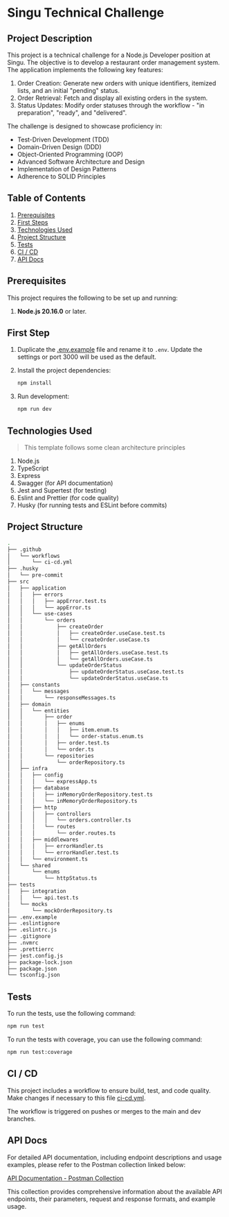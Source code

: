 # Singu Technical Challenge

## Project Description

This project is a technical challenge for a Node.js Developer position at Singu. The objective is to develop a restaurant order management system. The application implements the following key features:

1. Order Creation: Generate new orders with unique identifiers, itemized lists, and an initial "pending" status.
2. Order Retrieval: Fetch and display all existing orders in the system.
3. Status Updates: Modify order statuses through the workflow - "in preparation", "ready", and "delivered".

The challenge is designed to showcase proficiency in:

- Test-Driven Development (TDD)
- Domain-Driven Design (DDD)
- Object-Oriented Programming (OOP)
- Advanced Software Architecture and Design
- Implementation of Design Patterns
- Adherence to SOLID Principles

## Table of Contents

1. [Prerequisites](#prerequisites)
2. [First Steps](#first-step)
3. [Technologies Used](#technologies-used)
4. [Project Structure](#project-structure)
5. [Tests](#tests)
6. [CI / CD](#ci--cd)
7. [API Docs](#api-docs)

## Prerequisites

This project requires the following to be set up and running:

1. **Node.js 20.16.0** or later.

## First Step

1. Duplicate the [.env.example](./.env.example) file and rename it to `.env`. Update the settings or port 3000 will be used as the default.

2. Install the project dependencies:

   ```bash
   npm install
   ```

3. Run development:
   ```bash
   npm run dev
   ```

## Technologies Used

> This template follows some clean architecture principles

1. Node.js
2. TypeScript
3. Express
4. Swagger (for API documentation)
5. Jest and Supertest (for testing)
6. Eslint and Prettier (for code quality)
7. Husky (for running tests and ESLint before commits)

## Project Structure

```bash
.
├── .github
│   └── workflows
│       └── ci-cd.yml
├── .husky
│   └── pre-commit
├── src
│   ├── application
│   │   ├── errors
│   │   │   ├── appError.test.ts
│   │   │   └── appError.ts
│   │   └── use-cases
│   │       └── orders
│   │           ├── createOrder
│   │           │   ├── createOrder.useCase.test.ts
│   │           │   └── createOrder.useCase.ts
│   │           ├── getAllOrders
│   │           │   ├── getAllOrders.useCase.test.ts
│   │           │   └── getAllOrders.useCase.ts
│   │           └── updateOrderStatus
│   │               ├── updateOrderStatus.useCase.test.ts
│   │               └── updateOrderStatus.useCase.ts
│   ├── constants
│   │   └── messages
│   │       └── responseMessages.ts
│   ├── domain
│   │   └── entities
│   │       ├── order
│   │       │   ├── enums
│   │       │   │   ├── item.enum.ts
│   │       │   │   └── order-status.enum.ts
│   │       │   ├── order.test.ts
│   │       │   └── order.ts
│   │       └── repositories
│   │           └── orderRepository.ts
│   ├── infra
│   │   ├── config
│   │   │   └── expressApp.ts
│   │   ├── database
│   │   │   ├── inMemoryOrderRepository.test.ts
│   │   │   └── inMemoryOrderRepository.ts
│   │   ├── http
│   │   │   ├── controllers
│   │   │   │   └── orders.controller.ts
│   │   │   └── routes
│   │   │       └── order.routes.ts
│   │   ├── middlewares
│   │   │   ├── errorHandler.ts
│   │   │   └── errorHandler.test.ts
│   │   └── environment.ts
│   └── shared
│       └── enums
│           └── httpStatus.ts
├── tests
│   ├── integration
│   │   └── api.test.ts
│   └── mocks
│       └── mockOrderRepository.ts
├── .env.example
├── .eslintignore
├── .eslintrc.js
├── .gitignore
├── .nvmrc
├── .prettierrc
├── jest.config.js
├── package-lock.json
├── package.json
└── tsconfig.json
```

## Tests

To run the tests, use the following command:

```bash
npm run test
```

To run the tests with coverage, you can use the following command:

```bash
npm run test:coverage
```

## CI / CD

This project includes a workflow to ensure build, test, and code quality.
Make changes if necessary to this file [ci-cd.yml](./.github/workflows/ci-cd.yml).

The workflow is triggered on pushes or merges to the main and dev branches.

## API Docs

For detailed API documentation, including endpoint descriptions and usage examples, please refer to the Postman collection linked below:

[API Documentation - Postman Collection](https://www.postman.com/blue-shadow-587025/workspace/singu-technical-challenge/collection/11943822-f7370f57-5e05-487e-8b03-3c8e423e66c3?action=share&creator=11943822&active-environment=11943822-649da25e-f797-4eef-973c-c803e35234a3)

This collection provides comprehensive information about the available API endpoints, their parameters, request and response formats, and example usage.
